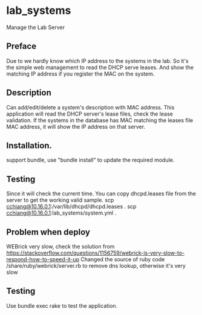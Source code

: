 # lab_systems


Manage the Lab Server

## Preface
Due to we hardly know which IP address to the systems in the lab. So it's the simple web management to read the DHCP serve leases.
And show the matching IP address if you register the MAC on the system.

## Description
Can add/edit/delete a system's description with MAC address. This application will read the DHCP server's lease files, check the lease validation.
If the systems in the database has MAC matching the leases file MAC address, it will show the IP address on that server.

## Installation.
support bundle, use "bundle install" to update the required module.

## Testing
Since it will check the current time.
You can copy dhcpd.leases file from the server to get the working valid sample.
scp cchiang@10.16.0.1:/var/lib/dhcpd/dhcpd.leases .
scp cchiang@10.16.0.1:lab_systems/system.yml .


## Problem when deploy

WEBrick very slow, check the solution from https://stackoverflow.com/questions/1156759/webrick-is-very-slow-to-respond-how-to-speed-it-up
Changed the source of ruby code /share/ruby/webrick/server.rb to remove dns lookup, otherwise it's very slow

## Testing 
Use bundle exec rake to test the application.